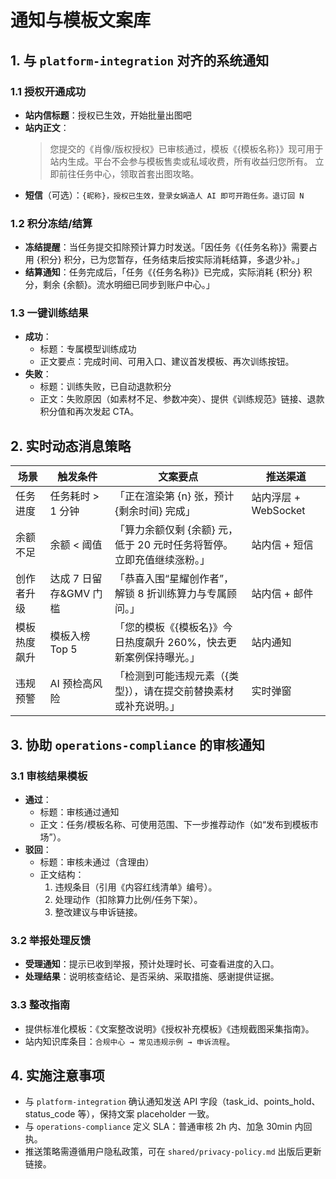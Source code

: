 ﻿# 通知与模板文案库

## 1. 与 `platform-integration` 对齐的系统通知

### 1.1 授权开通成功
- **站内信标题**：授权已生效，开始批量出图吧
- **站内正文**：
  > 您提交的《肖像/版权授权》已审核通过，模板《{模板名称}》现可用于站内生成。平台不会参与模板售卖或私域收费，所有收益归您所有。
  > 立即前往任务中心，领取首套出图攻略。
- **短信**（可选）：`{昵称}，授权已生效，登录女娲造人 AI 即可开跑任务。退订回 N`

### 1.2 积分冻结/结算
- **冻结提醒**：当任务提交扣除预计算力时发送。「因任务《{任务名称}》需要占用 {积分} 积分，已为您暂存，任务结束后按实际消耗结算，多退少补。」
- **结算通知**：任务完成后，「任务《{任务名称}》已完成，实际消耗 {积分} 积分，剩余 {余额}。流水明细已同步到账户中心。」

### 1.3 一键训练结果
- **成功**：
  - 标题：专属模型训练成功
  - 正文要点：完成时间、可用入口、建议首发模板、再次训练按钮。
- **失败**：
  - 标题：训练失败，已自动退款积分
  - 正文：失败原因（如素材不足、参数冲突）、提供《训练规范》链接、退款积分值和再次发起 CTA。

## 2. 实时动态消息策略

| 场景 | 触发条件 | 文案要点 | 推送渠道 |
| ---- | -------- | -------- | -------- |
| 任务进度 | 任务耗时 > 1 分钟 | 「正在渲染第 {n} 张，预计 {剩余时间} 完成」 | 站内浮层 + WebSocket |
| 余额不足 | 余额 < 阈值 | 「算力余额仅剩 {余额} 元，低于 20 元时任务将暂停。立即充值继续涨粉。」 | 站内信 + 短信 |
| 创作者升级 | 达成 7 日留存&GMV 门槛 | 「恭喜入围“星耀创作者”，解锁 8 折训练算力与专属顾问。」 | 站内信 + 邮件 |
| 模板热度飙升 | 模板入榜 Top 5 | 「您的模板《{模板名}》今日热度飙升 260%，快去更新案例保持曝光。」 | 站内通知 |
| 违规预警 | AI 预检高风险 | 「检测到可能违规元素（{类型}），请在提交前替换素材或补充说明。」 | 实时弹窗 |

## 3. 协助 `operations-compliance` 的审核通知

### 3.1 审核结果模板
- **通过**：
  - 标题：审核通过通知
  - 正文：任务/模板名称、可使用范围、下一步推荐动作（如“发布到模板市场”）。
- **驳回**：
  - 标题：审核未通过（含理由）
  - 正文结构：
    1. 违规条目（引用《内容红线清单》编号）。
    2. 处理动作（扣除算力比例/任务下架）。
    3. 整改建议与申诉链接。

### 3.2 举报处理反馈
- **受理通知**：提示已收到举报，预计处理时长、可查看进度的入口。
- **处理结果**：说明核查结论、是否采纳、采取措施、感谢提供证据。

### 3.3 整改指南
- 提供标准化模板：《文案整改说明》《授权补充模板》《违规截图采集指南》。
- 站内知识库条目：`合规中心 → 常见违规示例 → 申诉流程`。

## 4. 实施注意事项
- 与 `platform-integration` 确认通知发送 API 字段（task_id、points_hold、status_code 等），保持文案 placeholder 一致。
- 与 `operations-compliance` 定义 SLA：普通审核 2h 内、加急 30min 内回执。
- 推送策略需遵循用户隐私政策，可在 `shared/privacy-policy.md` 出版后更新链接。

